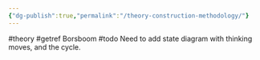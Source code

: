 ```yaml
---
{"dg-publish":true,"permalink":"/theory-construction-methodology/"}
---
```


#theory
#getref Borsboom
#todo Need to add state diagram with thinking moves, and the cycle. 